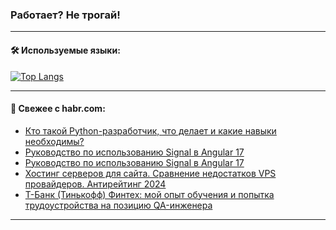 ### Работает? Не трогай!

---
<!--
#### 🛠️ Technical stack:

![Java](https://img.shields.io/badge/Java-informational?logo=Oracle&style=flat&logoColor=white&color=FF4500)
![Kotlin](https://img.shields.io/badge/Kotlin-informational?logo=Kotlin&style=flat&logoColor=white&color=774D97)
![TS](https://img.shields.io/badge/TypeScript-informational?logo=typeScript&style=flat&logoColor=black&color=017acc)
![Python](https://img.shields.io/badge/Python-informational?logo=Python&style=flat&logoColor=black&color=ffdd54) <br>
![Spring](https://img.shields.io/badge/Spring-informational?logo=Spring&style=flat&logoColor=white&color=6DB33F) 
![SpringBoot](https://img.shields.io/badge/SpringBoot-informational?logo=SpringBoot&style=flat&logoColor=white&color=6DB33F)
![Nest](https://img.shields.io/badge/NestJS-informational?logo=NestJS&style=flat&logoColor=white&color=E0234E) 
![NodeJS](https://img.shields.io/badge/NodeJS-informational?logo=node.js&style=flat&logoColor=white&color=70A760)<br>
![PostgreSQL](https://img.shields.io/badge/PostgreSQL-informational?logo=PostgreSQL&style=flat&logoColor=white&color=DAA520)
![MongoDB](https://img.shields.io/badge/MongoDB-informational?logo=MongoDB&style=flat&logoColor=white&color=870000)
![Apache](https://img.shields.io/badge/Apache-informational?logo=apache&style=flat&logoColor=white&color=f74e28)

___ 
-->

#### 🛠️ Используемые языки:

[![Top Langs](https://github-readme-stats-u2qms2cxw-advtsettinggmailcoms-projects.vercel.app/api/top-langs/?username=zloylis&langs_count=10&hide_title=true&title_color=e6edf3&size_weight=0.5&count_weight=0.5&layout=compact&hide_progress=true&hide_border=true&theme=dracula)](https://github.com/zloylis)

<!---


####  :octocat:&nbsp;&nbsp; Статистика:

![GitHub stats](https://github-readme-stats-u2qms2cxw-advtsettinggmailcoms-projects.vercel.app/api?username=zloylis&show_icons=true&hide_border=true&theme=dracula&title_color=e6edf3&include_all_commits=true&count_private=true&hide_rank=false&hide_title=true&rank_icon=github)
-->
---

#### 💬 Свежее с habr.com:

<!-- BLOG-POST-LIST:START -->
- [Кто такой Python-разработчик, что делает и какие навыки необходимы?](https://habr.com/ru/articles/831832/?utm_source=habrahabr&utm_medium=rss&utm_campaign=831832)
- [Руководство по использованию Signal в Angular 17](https://habr.com/ru/articles/832632/?utm_source=habrahabr&utm_medium=rss&utm_campaign=832632)
- [Руководство по использованию Signal в Angular 17](https://habr.com/ru/articles/832630/?utm_source=habrahabr&utm_medium=rss&utm_campaign=832630)
- [Хостинг серверов для сайта. Сравнение недостатков VPS провайдеров. Антирейтинг 2024](https://habr.com/ru/articles/832524/?utm_source=habrahabr&utm_medium=rss&utm_campaign=832524)
- [Т-Банк &lpar;Тинькофф&rpar; Финтех: мой опыт обучения и попытка трудоустройства на позицию QA-инженера](https://habr.com/ru/articles/832620/?utm_source=habrahabr&utm_medium=rss&utm_campaign=832620)
<!-- BLOG-POST-LIST:END -->

---

